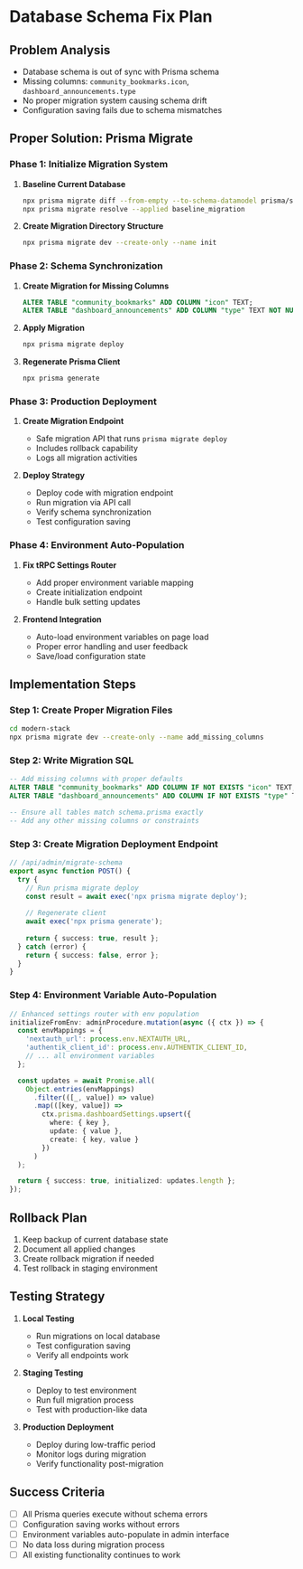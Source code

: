 # Database Schema Fix Plan

## Problem Analysis
- Database schema is out of sync with Prisma schema
- Missing columns: `community_bookmarks.icon`, `dashboard_announcements.type`
- No proper migration system causing schema drift
- Configuration saving fails due to schema mismatches

## Proper Solution: Prisma Migrate

### Phase 1: Initialize Migration System
1. **Baseline Current Database**
   ```bash
   npx prisma migrate diff --from-empty --to-schema-datamodel prisma/schema.prisma --script > baseline.sql
   npx prisma migrate resolve --applied baseline_migration
   ```

2. **Create Migration Directory Structure**
   ```bash
   npx prisma migrate dev --create-only --name init
   ```

### Phase 2: Schema Synchronization
1. **Create Migration for Missing Columns**
   ```sql
   ALTER TABLE "community_bookmarks" ADD COLUMN "icon" TEXT;
   ALTER TABLE "dashboard_announcements" ADD COLUMN "type" TEXT NOT NULL DEFAULT 'info';
   ```

2. **Apply Migration**
   ```bash
   npx prisma migrate deploy
   ```

3. **Regenerate Prisma Client**
   ```bash
   npx prisma generate
   ```

### Phase 3: Production Deployment
1. **Create Migration Endpoint**
   - Safe migration API that runs `prisma migrate deploy`
   - Includes rollback capability
   - Logs all migration activities

2. **Deploy Strategy**
   - Deploy code with migration endpoint
   - Run migration via API call
   - Verify schema synchronization
   - Test configuration saving

### Phase 4: Environment Auto-Population
1. **Fix tRPC Settings Router**
   - Add proper environment variable mapping
   - Create initialization endpoint
   - Handle bulk setting updates

2. **Frontend Integration**
   - Auto-load environment variables on page load
   - Proper error handling and user feedback
   - Save/load configuration state

## Implementation Steps

### Step 1: Create Proper Migration Files
```bash
cd modern-stack
npx prisma migrate dev --create-only --name add_missing_columns
```

### Step 2: Write Migration SQL
```sql
-- Add missing columns with proper defaults
ALTER TABLE "community_bookmarks" ADD COLUMN IF NOT EXISTS "icon" TEXT;
ALTER TABLE "dashboard_announcements" ADD COLUMN IF NOT EXISTS "type" TEXT NOT NULL DEFAULT 'info';

-- Ensure all tables match schema.prisma exactly
-- Add any other missing columns or constraints
```

### Step 3: Create Migration Deployment Endpoint
```typescript
// /api/admin/migrate-schema
export async function POST() {
  try {
    // Run prisma migrate deploy
    const result = await exec('npx prisma migrate deploy');
    
    // Regenerate client
    await exec('npx prisma generate');
    
    return { success: true, result };
  } catch (error) {
    return { success: false, error };
  }
}
```

### Step 4: Environment Variable Auto-Population
```typescript
// Enhanced settings router with env population
initializeFromEnv: adminProcedure.mutation(async ({ ctx }) => {
  const envMappings = {
    'nextauth_url': process.env.NEXTAUTH_URL,
    'authentik_client_id': process.env.AUTHENTIK_CLIENT_ID,
    // ... all environment variables
  };

  const updates = await Promise.all(
    Object.entries(envMappings)
      .filter(([_, value]) => value)
      .map(([key, value]) => 
        ctx.prisma.dashboardSettings.upsert({
          where: { key },
          update: { value },
          create: { key, value }
        })
      )
  );

  return { success: true, initialized: updates.length };
});
```

## Rollback Plan
1. Keep backup of current database state
2. Document all applied changes
3. Create rollback migration if needed
4. Test rollback in staging environment

## Testing Strategy
1. **Local Testing**
   - Run migrations on local database
   - Test configuration saving
   - Verify all endpoints work

2. **Staging Testing**
   - Deploy to test environment
   - Run full migration process
   - Test with production-like data

3. **Production Deployment**
   - Deploy during low-traffic period
   - Monitor logs during migration
   - Verify functionality post-migration

## Success Criteria
- [ ] All Prisma queries execute without schema errors
- [ ] Configuration saving works without errors
- [ ] Environment variables auto-populate in admin interface
- [ ] No data loss during migration process
- [ ] All existing functionality continues to work